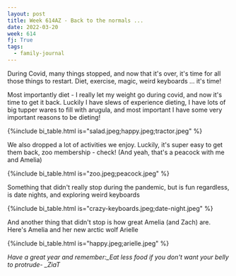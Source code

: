 ```yaml
---
layout: post
title: Week 614AZ - Back to the normals ...
date: 2022-03-20
week: 614
fj: True
tags:
  - family-journal
---
```


During Covid, many things stopped, and now that it's over, it's time for all those things to restart. Diet, exercise, magic, weird keyboards ... it's time!

Most importantly diet - I really let my weight go during covid, and now it's time to get it back. Luckily I have slews of experience dieting, I have lots of big tupper wares to fill with arugula, and most important I have some very important reasons to be dieting!

{%include bi_table.html is="salad.jpeg;happy.jpeg;tractor.jpeg" %}

We also dropped a lot of activities we enjoy. Luckily, it's super easy to get them back, zoo membership - check! (And yeah, that's a peacock with me and Amelia)

{%include bi_table.html is="zoo.jpeg;peacock.jpeg" %}

Something that didn't really stop during the pandemic, but is fun regardless, is date nights, and exploring weird keyboards

{%include bi_table.html is="crazy-keyboards.jpeg;date-night.jpeg" %}

And another thing that didn't stop is how great Amelia (and Zach) are. Here's Amelia and her new arctic wolf Arielle

{%include bi_table.html is="happy.jpeg;arielle.jpeg" %}

_Have a great year and remember:\_Eat less food if you don't want your belly to protrude- \_ZiaT_
